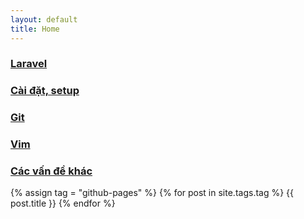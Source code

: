 ```yaml
---
layout: default
title: Home
---
```


### [Laravel](/laravel)

### [Cài đặt, setup](/setup)

### [Git](/git)

### [Vim](/vim)

### [Các vấn đề khác](/other)

{% assign tag = "github-pages" %}
{% for post in site.tags.tag %}
{{ post.title }}
{% endfor %}
